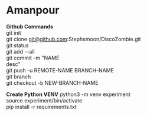 # Amanpour  

**Github Commands**  
git init  
git clone git@github.com:Stephsmoon/DiscoZombie.git  
git status  
git add --all  
git commit -m "NAME  
desc"  
git push -u REMOTE-NAME BRANCH-NAME  
git branch  
git checkout -b NEW-BRANCH-NAME 

**Create Python VENV**
python3 -m venv experiment  
source experiment/bin/activate  
pip install -r requirements.txt  
